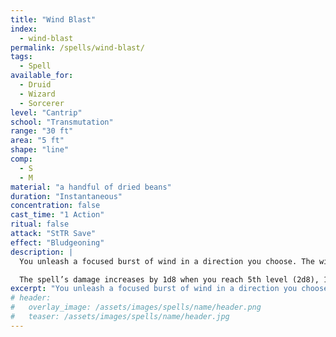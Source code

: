 ```yaml
---
title: "Wind Blast"
index:
  - wind-blast
permalink: /spells/wind-blast/
tags:
  - Spell
available_for:
  - Druid
  - Wizard
  - Sorcerer
level: "Cantrip"
school: "Transmutation"
range: "30 ft"
area: "5 ft"
shape: "line"
comp:
  - S
  - M
material: "a handful of dried beans"
duration: "Instantaneous"
concentration: false
cast_time: "1 Action"
ritual: false
attack: "StTR Save"
effect: "Bludgeoning"
description: |
  You unleash a focused burst of wind in a direction you choose. The wind travels in a line 5 feet wide and 30 feet long. The first creature in the line must make a Strength saving throw. On failure, it takes 1d8 bludgeoning damage and is pushed 5 feet away from you.

  The spell’s damage increases by 1d8 when you reach 5th level (2d8), 11th level (3d8), and 17th level (4d8).
excerpt: "You unleash a focused burst of wind in a direction you choose."
# header:
#   overlay_image: /assets/images/spells/name/header.png
#   teaser: /assets/images/spells/name/header.jpg
---
```

